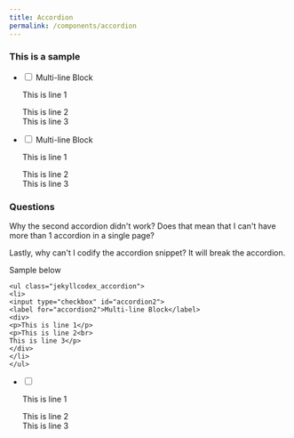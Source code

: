 ```yaml
---
title: Accordion
permalink: /components/accordion
---
```

### This is a sample 

<ul class="jekyllcodex_accordion"> 
<li>
	<input type="checkbox" id="accordion1">
	<label for="accordion2">Multi-line Block</label>
	<div>
		<p>This is line 1</p>
		<p>This is line 2<br>
			This is line 3</p>
	</div>
</li>
</ul>

<ul class="jekyllcodex_accordion"> 
<li>
	<input type="checkbox" id="accordion2">
	<label for="accordion3">Multi-line Block</label>
	<div>
		<p>This is line 1</p>
		<p>This is line 2<br>
			This is line 3</p>
	</div>
</li>
</ul>

### Questions
Why the second accordion didn't work?
Does that mean that I can't have more than 1 accordion in a single page?

Lastly, why can't I codify the accordion snippet? It will break the accordion. 

Sample below
```
<ul class="jekyllcodex_accordion"> 
<li>
<input type="checkbox" id="accordion2">
<label for="accordion2">Multi-line Block</label>
<div>
<p>This is line 1</p>
<p>This is line 2<br>
This is line 3</p>
</div>
</li>
</ul>
```

<ul class="jekyllcodex_accordion"> 
<li>
	<input type="checkbox" id="accordion3">
	<div>
		<p>This is line 1</p>
		<p>This is line 2<br>
			This is line 3</p>
	</div>
</li>
</ul>